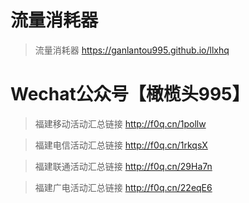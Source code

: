 
# 流量消耗器
>流量消耗器
https://ganlantou995.github.io/llxhq

# Wechat公众号【橄榄头995】 

>福建移动活动汇总链接
 http://f0q.cn/1pollw
 
>福建电信活动汇总链接
http://f0q.cn/1rkqsX

>福建联通活动汇总链接
http://f0q.cn/29Ha7n

>福建广电活动汇总链接
http://f0q.cn/22eqE6
